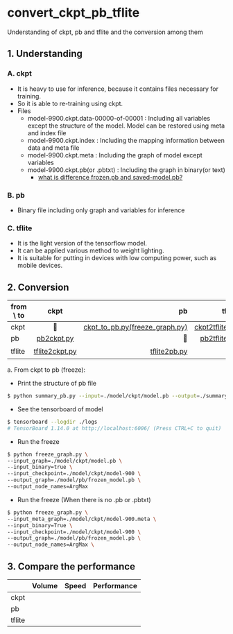 # convert_ckpt_pb_tflite
Understanding of ckpt, pb and tflite and the conversion among them

## 1. Understanding
### A. ckpt
  * It is heavy to use for inference, because it contains files necessary for training.
  * So it is able to re-training using ckpt.
  * Files
    * model-9900.ckpt.data-00000-of-00001 : Including all variables except the structure of the model. Model can be restored using meta and index file
    * model-9900.ckpt.index : Including the mapping information between data and meta file
    * model-9900.ckpt.meta : Including the graph of model except variables
    * model-9900.ckpt.pb(or .pbtxt) : Including the graph in binary(or text)
      * [what is difference frozen.pb and saved-model.pb?](https://stackoverflow.com/questions/52934795/what-is-difference-frozen-inference-graph-pb-and-saved-model-pb)

### B. pb
  * Binary file including only graph and variables for inference
    
### C. tflite
  * It is the light version of the tensorflow model.
  * It can be applied various method to weight lighting.
  * It is suitable for putting in devices with low computing power, such as mobile devices.

## 2. Conversion
| from \  to    | ckpt  | pb    | tflite |
| ------------- |:-----:| -----:| ------:|
| ckpt          |🍪|[ckpt_to_pb.py(freeze_graph.py)](www.naver.com)|[ckpt2tflite.py](www.naver.com)|
| pb            |[pb2ckpt.py](www.naver.com)|🍦|[pb2tflite.py](www.naver.com)|
| tflite        |[tflite2ckpt.py](www.naver.com)|[tflite2pb.py](www.naver.com)|☕️|

 a. From ckpt to pb (freeze):
   * Print the structure of pb file
   ```bash
   $ python summary_pb.py --input=./model/ckpt/model.pb --output=./summary_pb.txt
   ```
   * See the tensorboard of model
   ```bash
   $ tensorboard --logdir ./logs
   # TensorBoard 1.14.0 at http://localhost:6006/ (Press CTRL+C to quit)
   ```
   
   * Run the freeze
   ```bash
   $ python freeze_graph.py \
   --input_graph=./model/ckpt/model.pb \
   --input_binary=true \
   --input_checkpoint=./model/ckpt/model-900 \
   --output_graph=./model/pb/frozen_model.pb \
   --output_node_names=ArgMax 
   ```
   * Run the freeze (When there is no .pb or .pbtxt)
   ```bash
  $ python freeze_graph.py \
  --input_meta_graph=./model/ckpt/model-900.meta \
  --input_binary=True \
  --input_checkpoint=./model/ckpt/model-900 \
  --output_graph=./model/pb/frozen_model.pb \
  --output_node_names=ArgMax \
   ```

## 3. Compare the performance

|               | Volume  | Speed    | Performance |
| ------------- |:-----:| -----:| ------:|
| ckpt          |  |       |        |
| pb            |       |       |        |
| tflite        |       |       |      |
